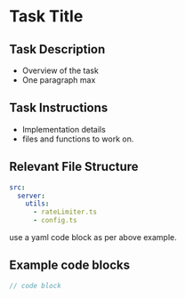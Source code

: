 # Task Title

## Task Description
- Overview of the task
- One paragraph max

## Task Instructions
- Implementation details
- files and functions to work on. 

## Relevant File Structure
```yaml
src:
  server:
    utils:
      - rateLimiter.ts
      - config.ts
```
use a yaml code block as per above example.

## Example code blocks
```ts
// code block
```
